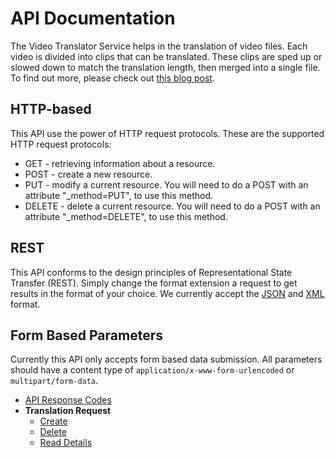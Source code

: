 API Documentation
=================

The Video Translator Service helps in the translation of video files.  Each video is divided into clips that can be translated.  These clips are sped up or slowed down to match the translation length, then merged into a single file.  To find out more,  please check out [this blog post](http://www.dsmedia.org/blog/how-open-bible-stories-works).

HTTP-based
----------

This API use the power of HTTP request protocols.  These are the supported HTTP request protocols:

* GET - retrieving information about a resource.
* POST - create a new resource.
* PUT - modify a current resource.  You will need to do a POST with an attribute "_method=PUT", to use this method.
* DELETE - delete a current resource.  You will need to do a POST with an attribute "_method=DELETE", to use this method.

REST
----

This API conforms to the design principles of Representational State Transfer (REST). Simply change the format extension a request to get results in the format of your choice.  We currently accept the [JSON](http://en.wikipedia.org/wiki/json) and [XML](http://en.wikipedia.org/wiki/XML) format.

Form Based Parameters
---------------------

Currently this API only accepts form based data submission.  All parameters should have a content type of `application/x-www-form-urlencoded` or `multipart/form-data`.




* [API Response Codes](https://github.com/MissionalDigerati/video_translator_service/blob/gh-pages/response_codes.md)
* **Translation Request**
	* [Create](https://github.com/MissionalDigerati/video_translator_service/blob/gh-pages/translation_requests/create.md)
	* [Delete](https://github.com/MissionalDigerati/video_translator_service/blob/gh-pages/translation_requests/delete.md)
	* [Read Details](https://github.com/MissionalDigerati/video_translator_service/blob/gh-pages/translation_requests/read.md)